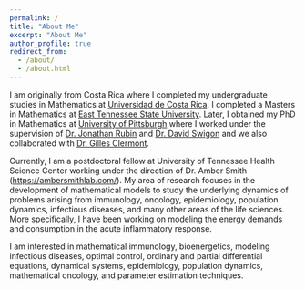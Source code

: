 ```yaml
---
permalink: /
title: "About Me"
excerpt: "About Me"
author_profile: true
redirect_from: 
  - /about/
  - /about.html
---
```

<!---![mypic](https://ivanrazu.github.io/images/profile_pic.png)--->
    
I am originally from Costa Rica where I completed my undergraduate studies in Mathematics at [Universidad de Costa Rica](https://www.ucr.ac.cr/). I completed a Masters in Mathematics at [East Tennessee State University](http://www.etsu.edu/ehome/).  Later, I obtained my PhD in Mathematics at [University of Pittsburgh](https://www.mathematics.pitt.edu/) where I worked under the supervision of [Dr. Jonathan Rubin](http://www.math.pitt.edu/~rubin/) and [Dr. David Swigon](http://www.math.pitt.edu/~swigon/) and we also collaborated with [Dr. Gilles Clermont](http://www.ccm.pitt.edu/directory/profile/gilles-clermont).

Currently, I am a postdoctoral fellow at University of Tennessee Health Science Center working under the direction of Dr. Amber Smith (https://ambersmithlab.com/). 
My area of research focuses in the development of mathematical models to study the underlying dynamics of problems arising from immunology, oncology, epidemiology, population dynamics, infectious diseases, and many other areas of the life sciences. More specifically, I have been working on modeling the energy demands and consumption in the acute inflammatory response.

I am interested in mathematical immunology, bioenergetics, modeling infectious diseases, optimal control, ordinary and partial differential equations, dynamical systems, epidemiology, population dynamics, mathematical oncology, and parameter estimation techniques. 





